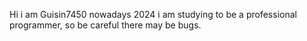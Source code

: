 Hi i am Guisin7450 nowadays 2024 i am studying to be a professional programmer, so be careful there may be bugs.
